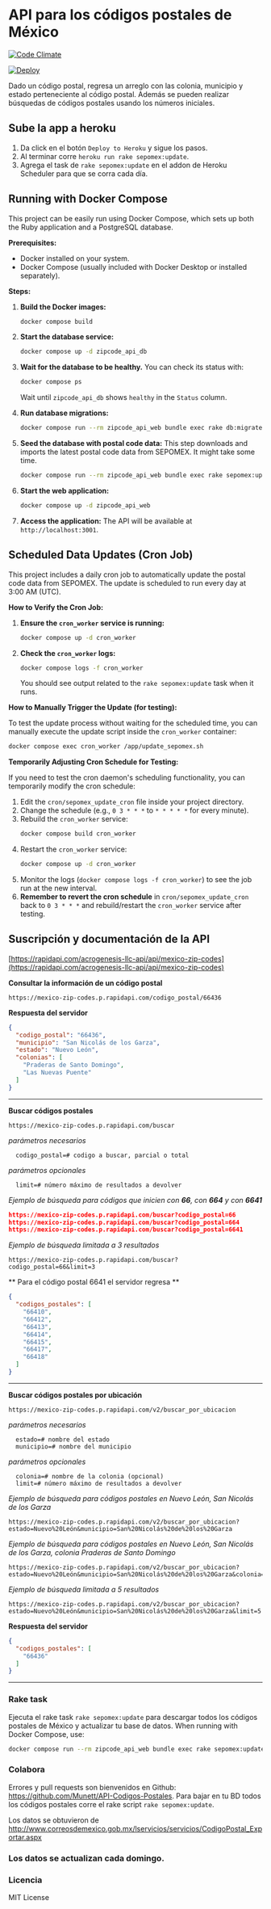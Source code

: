 # API para los códigos postales de México
[![Code Climate](https://codeclimate.com/github/Munett/API-Codigos-Postales/badges/gpa.svg)](https://codeclimate.com/github/Munett/API-Codigos-Postales)

[![Deploy](https://www.herokucdn.com/deploy/button.svg)](https://heroku.com/deploy?template=https://github.com/acrogenesis/API-Codigos-Postales)

Dado un código postal, regresa un arreglo con las colonia, municipio y estado perteneciente al código postal.
Además se pueden realizar búsquedas de códigos postales usando los números iniciales.

## Sube la app a heroku
1) Da click en el botón `Deploy to Heroku` y sigue los pasos.
2) Al terminar corre `heroku run rake sepomex:update`.
3) Agrega el task de `rake sepomex:update` en el addon de Heroku
Scheduler para que se corra cada día.

## Running with Docker Compose

This project can be easily run using Docker Compose, which sets up both the Ruby application and a PostgreSQL database.

**Prerequisites:**
*   Docker installed on your system.
*   Docker Compose (usually included with Docker Desktop or installed separately).

**Steps:**

1.  **Build the Docker images:**
    ```bash
    docker compose build
    ```

2.  **Start the database service:**
    ```bash
    docker compose up -d zipcode_api_db
    ```

3.  **Wait for the database to be healthy.** You can check its status with:
    ```bash
    docker compose ps
    ```
    Wait until `zipcode_api_db` shows `healthy` in the `Status` column.

4.  **Run database migrations:**
    ```bash
    docker compose run --rm zipcode_api_web bundle exec rake db:migrate
    ```

5.  **Seed the database with postal code data:**
    This step downloads and imports the latest postal code data from SEPOMEX. It might take some time.
    ```bash
    docker compose run --rm zipcode_api_web bundle exec rake sepomex:update
    ```

6.  **Start the web application:**
    ```bash
    docker compose up -d zipcode_api_web
    ```

7.  **Access the application:**
    The API will be available at `http://localhost:3001`.

## Scheduled Data Updates (Cron Job)

This project includes a daily cron job to automatically update the postal code data from SEPOMEX. The update is scheduled to run every day at 3:00 AM (UTC).

**How to Verify the Cron Job:**

1.  **Ensure the `cron_worker` service is running:**
    ```bash
    docker compose up -d cron_worker
    ```

2.  **Check the `cron_worker` logs:**
    ```bash
    docker compose logs -f cron_worker
    ```
    You should see output related to the `rake sepomex:update` task when it runs.

**How to Manually Trigger the Update (for testing):**

To test the update process without waiting for the scheduled time, you can manually execute the update script inside the `cron_worker` container:

```bash
docker compose exec cron_worker /app/update_sepomex.sh
```

**Temporarily Adjusting Cron Schedule for Testing:**

If you need to test the cron daemon's scheduling functionality, you can temporarily modify the cron schedule:

1.  Edit the `cron/sepomex_update_cron` file inside your project directory.
2.  Change the schedule (e.g., `0 3 * * *` to `* * * * *` for every minute).
3.  Rebuild the `cron_worker` service:
    ```bash
    docker compose build cron_worker
    ```
4.  Restart the `cron_worker` service:
    ```bash
    docker compose up -d cron_worker
    ```
5.  Monitor the logs (`docker compose logs -f cron_worker`) to see the job run at the new interval.
6.  **Remember to revert the cron schedule** in `cron/sepomex_update_cron` back to `0 3 * * *` and rebuild/restart the `cron_worker` service after testing.

## Suscripción y documentación de la API

[https://rapidapi.com/acrogenesis-llc-api/api/mexico-zip-codes](https://rapidapi.com/acrogenesis-llc-api/api/mexico-zip-codes)


**Consultar la información de un código postal**

```text
https://mexico-zip-codes.p.rapidapi.com/codigo_postal/66436
```

**Respuesta del servidor**
```json
{
  "codigo_postal": "66436",
  "municipio": "San Nicolás de los Garza",
  "estado": "Nuevo León",
  "colonias": [
    "Praderas de Santo Domingo",
    "Las Nuevas Puente"
  ]
}
```

---

**Buscar códigos postales**

```text
https://mexico-zip-codes.p.rapidapi.com/buscar
```

_parámetros necesarios_
```text
  codigo_postal=# codigo a buscar, parcial o total
```

_parámetros opcionales_
```text
  limit=# número máximo de resultados a devolver
```

_Ejemplo de búsqueda para códigos que inicien con **66**, con **664** y con **6641**_
```json
https://mexico-zip-codes.p.rapidapi.com/buscar?codigo_postal=66
https://mexico-zip-codes.p.rapidapi.com/buscar?codigo_postal=664
https://mexico-zip-codes.p.rapidapi.com/buscar?codigo_postal=6641
```

_Ejemplo de búsqueda limitada a 3 resultados_
```text
https://mexico-zip-codes.p.rapidapi.com/buscar?codigo_postal=66&limit=3
```

** Para el código postal 6641 el servidor regresa **
```json
{
  "codigos_postales": [
    "66410",
    "66412",
    "66413",
    "66414",
    "66415",
    "66417",
    "66418"
  ]
}
```

---

**Buscar códigos postales por ubicación**

```text
https://mexico-zip-codes.p.rapidapi.com/v2/buscar_por_ubicacion
```

_parámetros necesarios_
```text
  estado=# nombre del estado
  municipio=# nombre del municipio
```

_parámetros opcionales_
```text
  colonia=# nombre de la colonia (opcional)
  limit=# número máximo de resultados a devolver
```

_Ejemplo de búsqueda para códigos postales en Nuevo León, San Nicolás de los Garza_
```text
https://mexico-zip-codes.p.rapidapi.com/v2/buscar_por_ubicacion?estado=Nuevo%20León&municipio=San%20Nicolás%20de%20los%20Garza
```

_Ejemplo de búsqueda para códigos postales en Nuevo León, San Nicolás de los Garza, colonia Praderas de Santo Domingo_
```text
https://mexico-zip-codes.p.rapidapi.com/v2/buscar_por_ubicacion?estado=Nuevo%20León&municipio=San%20Nicolás%20de%20los%20Garza&colonia=Praderas%20de%20Santo%20Domingo
```

_Ejemplo de búsqueda limitada a 5 resultados_
```text
https://mexico-zip-codes.p.rapidapi.com/v2/buscar_por_ubicacion?estado=Nuevo%20León&municipio=San%20Nicolás%20de%20los%20Garza&limit=5
```

**Respuesta del servidor**
```json
{
  "codigos_postales": [
    "66436"
  ]
}
```

___

### Rake task
Ejecuta el rake task `rake sepomex:update` para descargar todos los códigos postales de México y actualizar tu base de datos. When running with Docker Compose, use:
```bash
docker compose run --rm zipcode_api_web bundle exec rake sepomex:update
```

### Colabora
Errores y pull requests son bienvenidos en Github: https://github.com/Munett/API-Codigos-Postales.
Para bajar en tu BD todos los códigos postales corre el rake script `rake sepomex:update`.

Los datos se obtuvieron de http://www.correosdemexico.gob.mx/lservicios/servicios/CodigoPostal_Exportar.aspx

### Los datos se actualizan cada domingo.

### Licencia
MIT License